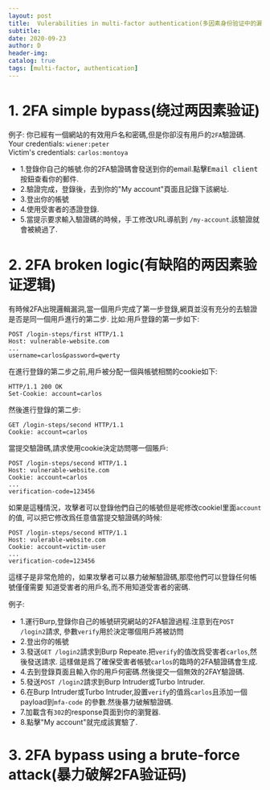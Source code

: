 ```yaml
--- 
layout: post
title:  Vulerabilities in multi-factor authentication(多因素身份验证中的漏洞)
subtitle:
date: 2020-09-23
author: D
header-img:
catalog: true
tags: [multi-factor, authentication]
---
```


# 1. 2FA simple bypass(绕过两因素验证)
例子: 你已經有一個網站的有效用戶名和密碼,但是你卻沒有用戶的`2FA`驗證碼.<br>
Your credentials: `wiener:peter`<br>
Victim's credentials: `carlos:montoya`<br>
- 1.登錄你自己的帳號.你的2FA驗證碼會發送到你的email.點擊<kbd>Email client</kbd>按鈕查看你的郵件.
- 2.驗證完成，登錄後，去到你的"My account"頁面且記錄下該網址.
- 3.登出你的帳號
- 4.使用受害者的憑證登錄.
- 5.當提示要求輸入驗證碼的時候，手工修改URL導航到 `/my-account`.該驗證就會被繞過了.

# 2. 2FA broken logic(有缺陷的两因素验证逻辑) 
有時候2FA出現邏輯漏洞,當一個用戶完成了第一步登錄,網頁並沒有充分的去驗證是否是同一個用戶進行的第二步.
比如:用戶登錄的第一步如下:
```
POST /login-steps/first HTTP/1.1
Host: vulnerable-website.com
...
username=carlos&password=qwerty
```
在進行登錄的第二步之前,用戶被分配一個與帳號相關的cookie如下:
```
HTTP/1.1 200 OK
Set-Cookie: account=carlos
```
然後進行登錄的第二步:
```
GET /login-steps/second HTTP/1.1
Cookie: account=carlos
```
當提交驗證碼,請求使用cookie決定訪問哪一個賬戶:
```
POST /login-steps/second HTTP/1.1
Host: vulnerable-website.com
Cookie: account=carlos
...
verification-code=123456
```
 如果是這種情況，攻擊者可以登錄他們自己的帳號但是呢修改cookiel里面`account`的值,
 可以把它修改爲任意值當提交驗證碼的時候:
 ```
 POST /login-steps/second HTTP/1.1
 Host: vulerable-website.com
 Cookie: account=victim-user
 ...
 verification-code=123456
 ```
 這樣子是非常危險的，如果攻擊者可以暴力破解驗證碼,那麼他們可以登錄任何帳號僅僅需要
 知道受害者的用戶名,而不用知道受害者的密碼.<br>

 例子:<br>
 - 1.運行Burp,登錄你自己的帳號研究網站的2FA驗證過程.注意到在`POST /login2`請求,
 參數`verify`用於決定哪個用戶將被訪問
 - 2.登出你的帳號
 - 3.發送`GET /login2`請求到Burp Repeate.把`verify`的值改爲受害者`carlos`,然後發送請求.
 這樣做是爲了確保受害者帳號`carlos`的臨時的2FA驗證碼會生成.
 - 4.去到登錄頁面且輸入你的用戶何密碼.然後提交一個無效的2FAY驗證碼.
 - 5.發送`POST /login2`請求到Burp Intruder或Turbo Intruder.
 - 6.在Burp Intruder或Turbo Intruder,設置`verify`的值爲`carlos`且添加一個payload到`mfa-code`
 的參數.然後暴力破解驗證碼.
 - 7.加載含有`302`的response頁面到你的瀏覽器.
 - 8.點擊"My account"就完成該實驗了.

# 3. 2FA bypass using a brute-force attack(暴力破解2FA验证码)
